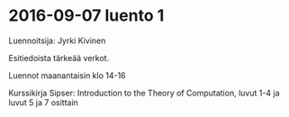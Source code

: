 2016-09-07 luento 1
===================

Luennoitsija: Jyrki Kivinen

Esitiedoista tärkeää verkot.

Luennot maanantaisin klo 14-16

Kurssikirja Sipser: Introduction to the Theory of Computation, luvut 1-4 ja luvut 5 ja 7 osittain

